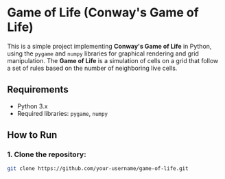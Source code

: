 # Game of Life (Conway's Game of Life)

This is a simple project implementing **Conway's Game of Life** in Python, using the `pygame` and `numpy` libraries for graphical rendering and grid manipulation. The **Game of Life** is a simulation of cells on a grid that follow a set of rules based on the number of neighboring live cells.

## Requirements

- Python 3.x
- Required libraries: `pygame`, `numpy`

## How to Run

### 1. Clone the repository:
```bash
git clone https://github.com/your-username/game-of-life.git
